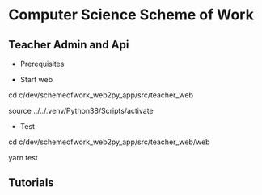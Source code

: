 Computer Science Scheme of Work
===============================
Teacher Admin and Api
-------------------------------

- Prerequisites


- Start web

cd c/dev/schemeofwork_web2py_app/src/teacher_web

source ../../.venv/Python38/Scripts/activate

- Test

cd c/dev/schemeofwork_web2py_app/src/teacher_web/web

yarn test


Tutorials
---------

